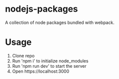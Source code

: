 # nodejs-packages
A collection of node packages bundled with webpack.

# Usage
1. Clone repo<br/>
2. Run 'npm i' to initialize node_modules<br/>
3. Run 'npm run dev' to start the server<br/>
4. Open https://localhost:3000<br/>
